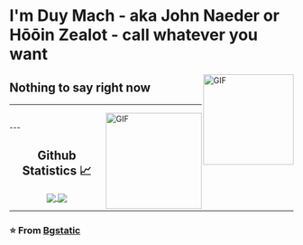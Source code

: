 # I'm Duy Mach - aka John Naeder or Hōōin Zealot - call whatever you want

<img align="right" alt="GIF" height="160px" src="[https://media.giphy.com/media/du3J3cXyzhj75IOgvA/giphy.gif](https://i.giphy.com/W4CJ8xy0noyja0fgdo.webp)" />

## Nothing to say right now 

---

<img align="right" alt="GIF" height="170px" src="https://i.giphy.com/W4CJ8xy0noyja0fgdo.webp)" />

<br/>
---

<br/>

  <h2 align="center"> Github Statistics 📈 </h2>
  
  <div align="center"> 
     <a href="">
      <img align="center" src="https://github-readme-stats-sigma-five.vercel.app/api?username=JohnNaeder&show_icons=true&include_all_commits=true&count_private=true&theme=react&line_height=40" />
    </a>
    <a href="">
      <img align="center" src="https://github-readme-stats.vercel.app/api/top-langs/?username=JohnNaeder&theme=react&line_height=40&hide=css"/>
    </a>
</div

<br/>

---

### ⭐️ From [Bgstatic](https://github.com/JohnNaeder) ### 
